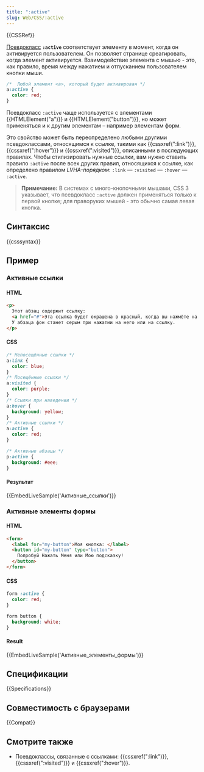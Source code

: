 ```yaml
---
title: ":active"
slug: Web/CSS/:active
---
```


{{CSSRef}}

[Псевдокласс](/ru/docs/Web/CSS/Псевдо-классы) **`:active`** соответствует элементу в момент, когда он активируется пользователем. Он позволяет странице среагировать, когда элемент активируется. Взаимодействие элемента с мышью - это, как правило, время между нажатием и отпусканием пользователем кнопки мыши.

```css
/*  Любой элемент <a>, который будет активирован */
a:active {
  color: red;
}
```

Псевдокласс `:active` чаще используется с элементами {{HTMLElement("a")}} и {{HTMLElement("button")}}, но может применяться и к другим элементам – например элементам форм.

Это свойство может быть переопределено любыми другими псевдоклассами, относящимся к ссылке, такими как {{cssxref(":link")}}, {{cssxref(":hover")}} и {{cssxref(":visited")}}, описанными в последующих правилах. Чтобы стилизировать нужные ссылки, вам нужно ставить правило `:active` после всех других правил, относящихся к ссылке, как определено правилом _LVHA-порядком_: `:link` — `:visited` — `:hover` — `:active`.

> **Примечание:** В системах с много-кнопочными мышами, CSS 3 указывает, что псевдокласс `:active` должен применяться только к первой кнопке; для праворуких мышей - это обычно самая левая кнопка.

## Синтаксис

{{csssyntax}}

## Пример

### Активные ссылки

#### HTML

```html
<p>
  Этот абзац содержит ссылку:
  <a href="#">Эта ссылка будет окрашена в красный, когда вы нажмёте на неё.</a>
  У абзаца фон станет серым при нажатии на него или на ссылку.
</p>
```

#### CSS

```css
/* Непосещённые ссылки */
a:link {
  color: blue;
}
/* Посещённые ссылки */
a:visited {
  color: purple;
}
/* Ссылки при наведении */
a:hover {
  background: yellow;
}
/* Активные ссылки */
a:active {
  color: red;
}

/* Активные абзацы */
p:active {
  background: #eee;
}
```

#### Результат

{{EmbedLiveSample('Активные_ссылки')}}

### Активные элементы формы

#### HTML

```html
<form>
  <label for="my-button">Моя кнопка: </label>
  <button id="my-button" type="button">
    Попробуй Нажать Меня или Мою подсказку!
  </button>
</form>
```

#### CSS

```css
form :active {
  color: red;
}

form button {
  background: white;
}
```

#### Result

{{EmbedLiveSample('Активные_элементы_формы')}}

## Спецификации

{{Specifications}}

## Совместимость с браузерами

{{Compat}}

## Смотрите также

- Псевдоклассы, связанные с ссылками: {{cssxref(":link")}}, {{cssxref(":visited")}} и {{cssxref(":hover")}}.
